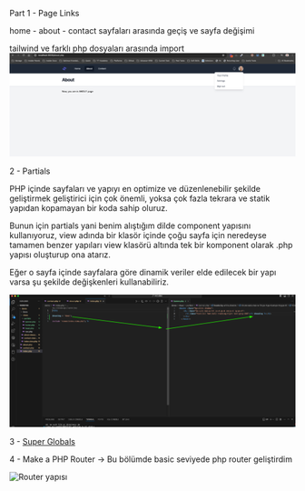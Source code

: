 Part 1 - Page Links

home - about - contact sayfaları arasında geçiş ve sayfa değişimi

tailwind ve farklı php dosyaları arasında import 
![Örnek](image.png)


2 - Partials

PHP içinde sayfaları ve yapıyı en optimize ve düzenlenebilir şekilde geliştirmek geliştirici için çok önemli, yoksa çok fazla tekrara ve statik yapıdan kopamayan bir koda sahip oluruz. 

Bunun için partials yani benim alıştığım dilde component yapısını kullanıyoruz, view adında bir klasör içinde çoğu sayfa için neredeyse tamamen benzer yapıları view klasörü altında tek bir komponent olarak .php yapısı oluşturup ona atarız.

Eğer o sayfa içinde sayfalara göre dinamik veriler elde edilecek bir yapı varsa şu şekilde değişkenleri kullanabiliriz.

![Dinamik Heading kullanımı](image-1.png)

3 - [Super Globals](https://www.php.net/manual/en/language.variables.superglobals.php)


4 - Make a PHP Router -> Bu bölümde basic seviyede php router geliştirdim

![Router yapısı](image-2.png)